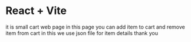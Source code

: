 # React + Vite

it is small cart web page
in this page you can add item to cart and remove item from cart
in this we use json file for item details
thank you
